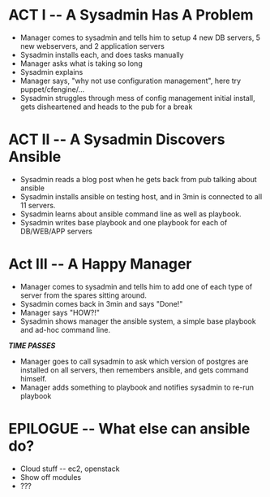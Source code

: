 ACT I -- A Sysadmin Has A Problem
=================================
* Manager comes to sysadmin and tells him to setup 4 new DB servers, 5 new webservers, and 2 application servers
* Sysadmin installs each, and does tasks manually
* Manager asks what is taking so long
* Sysadmin explains
* Manager says, "why not use configuration management", here try puppet/cfengine/...
* Sysadmin struggles through mess of config management initial install, gets disheartened and heads to the pub for a break

ACT II -- A Sysadmin Discovers Ansible
======================================
* Sysadmin reads a blog post when he gets back from pub talking about ansible
* Sysadmin installs ansible on testing host, and in 3min is connected to all 11 servers.
* Sysadmin learns about ansible command line as well as playbook.
* Sysadmin writes base playbook and one playbook for each of DB/WEB/APP servers

Act III -- A Happy Manager
==========================
* Manager comes to sysadmin and tells him to add one of each type of server from the spares sitting around.
* Sysadmin comes back in 3min and says "Done!"
* Manager says "HOW?!"
* Sysadmin shows manager the ansible system, a simple base playbook and ad-hoc command line.

***TIME PASSES***

* Manager goes to call sysadmin to ask which version of postgres are installed on all servers, then remembers ansible, and gets command himself.
* Manager adds something to playbook and notifies sysadmin to re-run playbook

EPILOGUE -- What else can ansible do?
===================================
* Cloud stuff -- ec2, openstack
* Show off modules
* ???
